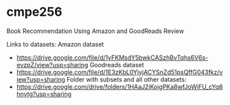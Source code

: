 # cmpe256
Book Recommendation Using Amazon and GoodReads Review

Links to datasets:
Amazon dataset
- https://drive.google.com/file/d/1yFKMsdY5bwkCASzhBvTqhs6V6s-evzpZ/view?usp=sharing
Goodreads dataset
- https://drive.google.com/file/d/1E3zKbL0YjyjACYSnZd51psQffG043fkz/view?usp=sharing
Folder with subsets and all other datasets:
- https://drive.google.com/drive/folders/1HAaJ2jKojgPKa8wfJoWiFU_cYq8hnytg?usp=sharing